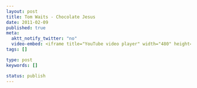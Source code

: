 ```yaml
---
layout: post
title: Tom Waits - Chocolate Jesus
date: 2011-02-09
published: true
meta:
  aktt_notify_twitter: "no"
  video-embed: <iframe title="YouTube video player" width="480" height="390" src="http://www.youtube.com/embed/1wfamPW3Eaw" frameborder="0" allowfullscreen></iframe>
tags: []

type: post
keywords: []

status: publish
---
```


